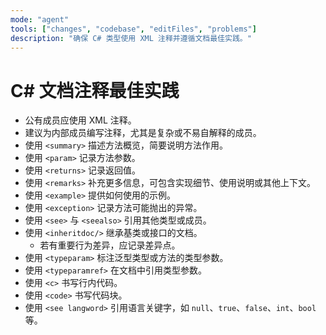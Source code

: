```yaml
---
mode: "agent"
tools: ["changes", "codebase", "editFiles", "problems"]
description: "确保 C# 类型使用 XML 注释并遵循文档最佳实践。"
---
```


# C# 文档注释最佳实践

- 公有成员应使用 XML 注释。
- 建议为内部成员编写注释，尤其是复杂或不易自解释的成员。
- 使用 `<summary>` 描述方法概览，简要说明方法作用。
- 使用 `<param>` 记录方法参数。
- 使用 `<returns>` 记录返回值。
- 使用 `<remarks>` 补充更多信息，可包含实现细节、使用说明或其他上下文。
- 使用 `<example>` 提供如何使用的示例。
- 使用 `<exception>` 记录方法可能抛出的异常。
- 使用 `<see>` 与 `<seealso>` 引用其他类型或成员。
- 使用 `<inheritdoc/>` 继承基类或接口的文档。
  - 若有重要行为差异，应记录差异点。
- 使用 `<typeparam>` 标注泛型类型或方法的类型参数。
- 使用 `<typeparamref>` 在文档中引用类型参数。
- 使用 `<c>` 书写行内代码。
- 使用 `<code>` 书写代码块。
- 使用 `<see langword>` 引用语言关键字，如 `null`、`true`、`false`、`int`、`bool` 等。

```

```
